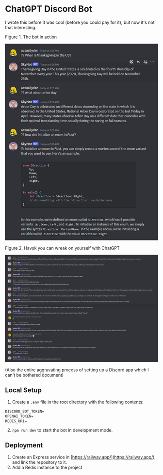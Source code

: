 # ChatGPT Discord Bot

I wrote this before it was cool (before you could pay for it), but now it's not that interesting.

Figure 1. The bot in action

![image](image2.png)


Figure 2. Havok you can wreak on yourself with ChatGPT

![image](image.jpg)

(Also the entire aggravating process of setting up a Discord app which I can't be bothered document)

## Local Setup

1. Create a `.env` file in the root directory with the following contents:

```
DISCORD_BOT_TOKEN=
OPENAI_TOKEN=
REDIS_URI=
```

2. `npm run dev` to start the bot in development mode.

## Deployment

1. Create an Express service in [https://railway.app/](https://railway.app/) and link the repository to it.
2. Add a Redis instance to the project
